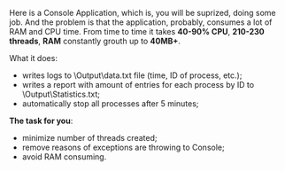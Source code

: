 Here is a Console Application, which is, you will be suprized, doing some job. 
And the problem is that the application, probably, consumes a lot of RAM and CPU time.
From time to time it takes **40-90% CPU**, **210-230 threads**, **RAM** constantly grouth up to **40MB+**.

What it does:
* writes logs to \Output\data.txt file (time, ID of process, etc.);
* writes a report with amount of entries for each process by ID to \Output\Statistics.txt;
* automatically stop all processes after 5 minutes;

**The task for you**:
* minimize number of threads created;
* remove reasons of exceptions are throwing to Console;
* avoid RAM consuming.

